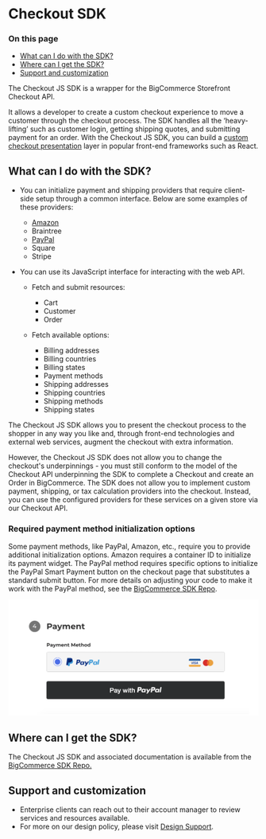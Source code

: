 #  Checkout SDK

<div class="otp" id="no-index">

### On this page
- [What can I do with the SDK?](#what-can-i-do-with-the-sdk)
- [Where can I get the SDK?](#where-can-i-get-the-sdk)
- [Support and customization](#support-and-customization)

</div>

The Checkout JS SDK is a wrapper for the BigCommerce Storefront Checkout API.

It allows a developer to create a custom checkout experience to move a customer through the checkout process.
The SDK handles all the ‘heavy-lifting’ such as customer login, getting shipping quotes, and submitting payment for an order.
With the Checkout JS SDK, you can build a [custom checkout presentation](https://github.com/bigcommerce/checkout-sdk-js-example) layer in popular front-end frameworks such as React.

## What can I do with the SDK?

-   You can initialize payment and shipping providers that require client-side setup through a common interface. Below are some examples of these providers:

    -   [Amazon](#required-payment-method-initialization-options)
    -   Braintree
    -   [PayPal](#required-payment-method-initialization-options)
    -   Square
    -   Stripe

 

-   You can use its JavaScript interface for interacting with the web API.

    -   Fetch and submit resources:
        -   Cart
        -   Customer 
        -   Order

    -   Fetch available options:
        -   Billing addresses
        -   Billing countries
        -   Billing states
        -   Payment methods 
        -   Shipping addresses
        -   Shipping countries
        -   Shipping methods 
        -   Shipping states
      

 

The Checkout JS SDK allows you to present the checkout process to the shopper in any way you like and, through front-end technologies and external web services, augment the checkout with extra information.

However, the Checkout JS SDK does not allow you to change the checkout's underpinnings   - you must still conform to the model of the Checkout API underpinning the SDK to complete a Checkout and create an Order in BigCommerce.
The SDK does not allow you to implement custom payment, shipping, or tax calculation providers into the checkout. Instead, you can use the configured providers for these services on a given store via our Checkout API.

### Required payment method initialization options 
Some payment methods, like PayPal, Amazon, etc., require you to provide additional initialization options. Amazon requires a container ID to initialize its payment widget. The PayPal method requires specific options to initialize the PayPal Smart Payment button on the checkout page that substitutes a standard submit button. For more details on adjusting your code to make it work with the PayPal method, see the [BigCommerce SDK Repo](https://github.com/bigcommerce/checkout-sdk-js/blob/master/docs/interfaces/paypalcommercepaymentinitializeoptions.md).

![Checkout Button](https://raw.githubusercontent.com/bigcommerce/dev-docs/master/assets/images/checkout-sdk-01.png "Checkout Button")

## Where can I get the SDK?
The Checkout JS SDK and associated documentation is available from the [BigCommerce SDK Repo.](https://github.com/bigcommerce/checkout-sdk-js)

## Support and customization
- Enterprise clients can reach out to their account manager to review services and resources available.
- For more on our design policy, please visit [Design Support](https://forum.bigcommerce.com/s/article/BigCommerce-Design-Policy#support).
